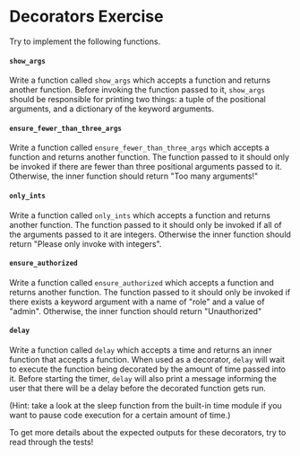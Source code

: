 # Decorators Exercise

Try to implement the following functions.

#### `show_args`

Write a function called `show_args` which accepts a function and returns another function. Before invoking the function passed to it, `show_args` should be responsible for printing two things: a tuple of the positional arguments, and a dictionary of the keyword arguments.

#### `ensure_fewer_than_three_args`

Write a function called `ensure_fewer_than_three_args` which accepts a function and returns another function. The function passed to it should only be invoked if there are fewer than three positional arguments passed to it. Otherwise, the inner function should return "Too many arguments!"

#### `only_ints`

Write a function called `only_ints` which accepts a function and returns another function. The function passed to it should only be invoked if all of the arguments passed to it are integers. Otherwise the inner function should return "Please only invoke with integers".

#### `ensure_authorized`

Write a function called `ensure_authorized` which accepts a function and returns another function. The function passed to it should only be invoked if there exists a keyword argument with a name of "role" and a value of "admin". Otherwise, the inner function should return "Unauthorized"

#### `delay`

Write a function called `delay` which accepts a time and returns an inner function that accepts a function. When used as a decorator, `delay` will wait to execute the function being decorated by the amount of time passed into it. Before starting the timer, `delay` will also print a message informing the user that there will be a delay before the decorated function gets run.

(Hint: take a look at the sleep function from the built-in time module if you want to pause code execution for a certain amount of time.)

To get more details about the expected outputs for these decorators, try to read through the tests!
